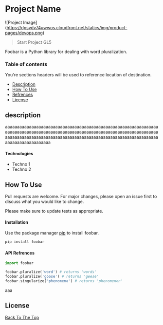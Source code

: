 # Project Name 
![Project Image] (https://dpsvdv74uwwos.cloudfront.net/statics/img/product-pages/devops.png)

> Start Project GL5

Foobar is a Python library for dealing with word pluralization.

### Table of contents
You're sections headers will be used to reference location of destination.
- [Description](#description)
- [How To Use](#how-to-use)
- [Refrences](#references)
- [License](#license)


## description
aaaaaaaaaaaaaaaaaaaaaaaaaaaaaaaaaaaaaaaaaaaaaaaaaaaaaaaaaaaaaaaaaaaaaaaaaaaaaaaaaaaaaaaaaaaaaaaaaaaaaaaaaaaaaaaaaaaaaaaaaaaaaaaaaaaaaaaaaaaaaaaaaaaaaaaaaaaaaaaaaaaaaaaaaaaaaaaaaaaaaaaaaaaaaaaaaaaaaaaaaaaaaaaaaaa
#### Technologies 
- Techno 1 
- Techno 2 


## How To Use
Pull requests are welcome. For major changes, please open an issue first to discuss what you would like to change.

Please make sure to update tests as appropriate.
#### Installation 

Use the package manager [pip](https://pip.pypa.io/en/stable/) to install foobar.

```bash
pip install foobar
```
#### API Refrences  

```python
import foobar

foobar.pluralize('word') # returns 'words'
foobar.pluralize('goose') # returns 'geese'
foobar.singularize('phenomena') # returns 'phenomenon'
```


aaa
## License


[Back To The Top ](#project-name)
